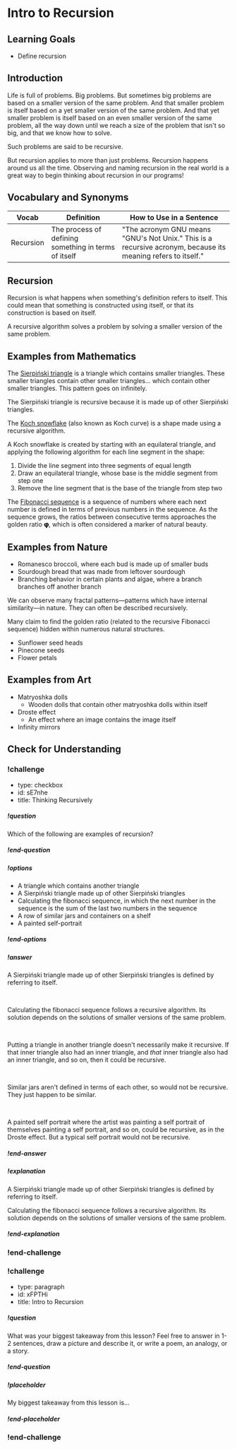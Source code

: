 # Intro to Recursion

## Learning Goals

- Define recursion

## Introduction

Life is full of problems. Big problems. But sometimes big problems are based on a smaller version of the same problem. And that smaller problem is itself based on a yet smaller version of the same problem. And that yet smaller problem is itself based on an even smaller version of the same problem, all the way down until we reach a size of the problem that isn't so big, and that we know how to solve.

Such problems are said to be recursive.

But recursion applies to more than just problems. Recursion happens around us all the time. Observing and naming recursion in the real world is a great way to begin thinking about recursion in our programs!

## Vocabulary and Synonyms

| Vocab     | Definition                                           | How to Use in a Sentence                                                                                     |
| --------- | ---------------------------------------------------- | ------------------------------------------------------------------------------------------------------------ |
| Recursion | The process of defining something in terms of itself | "The acronym GNU means "GNU's Not Unix." This is a recursive acronym, because its meaning refers to itself." |

## Recursion

Recursion is what happens when something's definition refers to itself. This could mean that something is constructed using itself, or that its construction is based on itself.

A recursive algorithm solves a problem by solving a smaller version of the same problem.

## Examples from Mathematics

The [Sierpiński triangle](https://en.wikipedia.org/wiki/Sierpi%C5%84ski_triangle) is a triangle which contains smaller triangles. These smaller triangles contain other smaller triangles... which contain other smaller triangles. This pattern goes on infinitely.

The Sierpiński triangle is recursive because it is made up of other Sierpiński triangles.

The [Koch snowflake](https://en.wikipedia.org/wiki/Koch_snowflake) (also known as Koch curve) is a shape made using a recursive algorithm.

A Koch snowflake is created by starting with an equilateral triangle, and applying the following algorithm for each line segment in the shape:

1. Divide the line segment into three segments of equal length
1. Draw an equilateral triangle, whose base is the middle segment from step one
1. Remove the line segment that is the base of the triangle from step two

The [Fibonacci sequence](https://en.wikipedia.org/wiki/Fibonacci_number) is a sequence of numbers where each next number is defined in terms of previous numbers in the sequence. As the sequence grows, the ratios between consecutive terms approaches the golden ratio **𝛗**, which is often considered a marker of natural beauty.

## Examples from Nature

- Romanesco broccoli, where each bud is made up of smaller buds
- Sourdough bread that was made from leftover sourdough
- Branching behavior in certain plants and algae, where a branch branches off another branch

We can observe many fractal patterns—patterns which have internal similarity—in nature. They can often be described recursively.

Many claim to find the golden ratio (related to the recursive Fibonacci sequence) hidden within numerous natural structures.

- Sunflower seed heads
- Pinecone seeds
- Flower petals

## Examples from Art

- Matryoshka dolls
  - Wooden dolls that contain other matryoshka dolls within itself
- Droste effect
  - An effect where an image contains the image itself
- Infinity mirrors

## Check for Understanding

<!-- Question 1 -->
<!-- prettier-ignore-start -->
### !challenge
* type: checkbox
* id: sE7nhe
* title: Thinking Recursively
##### !question

Which of the following are examples of recursion?

##### !end-question
##### !options

* A triangle which contains another triangle
* A Sierpiński triangle made up of other Sierpiński triangles
* Calculating the fibonacci sequence, in which the next number in the sequence is the sum of the last two numbers in the sequence
* A row of similar jars and containers on a shelf
* A painted self-portrait

##### !end-options
##### !answer

A Sierpiński triangle made up of other Sierpiński triangles is defined by referring to itself.

<br />

Calculating the fibonacci sequence follows a recursive algorithm. Its solution depends on the solutions of smaller versions of the same problem.

<br />

Putting a triangle in another triangle doesn't necessarily make it recursive. If that inner triangle also had an inner triangle, and _that_ inner triangle also had an inner triangle, and so on, then it could be recursive.

<br />

Similar jars aren't defined in terms of each other, so would not be recursive. They just happen to be similar.

<br />

A painted self portrait where the artist was painting a self portrait of themselves painting a self portrait, and so on, could be recursive, as in the Droste effect. But a typical self portrait would not be recursive.

##### !end-answer
##### !explanation

A Sierpiński triangle made up of other Sierpiński triangles is defined by referring to itself.

Calculating the fibonacci sequence follows a recursive algorithm. Its solution depends on the solutions of smaller versions of the same problem.

##### !end-explanation
### !end-challenge
<!-- prettier-ignore-end -->

<!-- Question Takeaway -->
<!-- prettier-ignore-start -->
### !challenge
* type: paragraph
* id: xFPTHi
* title: Intro to Recursion
##### !question

What was your biggest takeaway from this lesson? Feel free to answer in 1-2 sentences, draw a picture and describe it, or write a poem, an analogy, or a story.

##### !end-question
##### !placeholder

My biggest takeaway from this lesson is...

##### !end-placeholder
### !end-challenge
<!-- prettier-ignore-end -->
